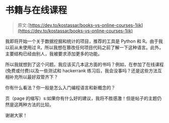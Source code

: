 # 书籍与在线课程

> 原文:[https://dev.to/kostassar/books-vs-online-courses-1iik](https://dev.to/kostassar/books-vs-online-courses-1iik)

我即将开始一个关于数据挖掘和统计的项目，推荐的工具是 Python 和 R。由于我以前从未使用过 R，所以我想在篡改任何项目代码之前了解一下这种语言。此外，主要结构已经由别人，我被要求添加更多的功能。

所以我就想到了这个问题。我应该买几本这方面的书吗？例如，在参加了在线课程(免费或付费)以及一些测试和 hackerrank 练习后，我会没事吗？还是这些方法互相补充所以最好双管齐下？

你有什么看法？你一般是怎么入门编程语言和新概念的？

页（page 的缩写）s:如果你有什么好的建议，我将不胜感激！但是帖子的主题仍然是这两种方法的比较。

谢谢大家！